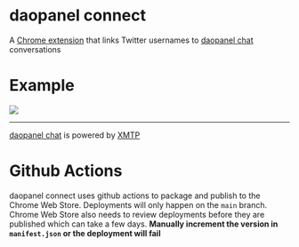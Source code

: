 # daopanel connect

A [Chrome extension](https://chrome.google.com/webstore/category/extensions?hl=en) that links Twitter usernames to [daopanel chat](https://daopanel.chat)
conversations

# Example

![](demo.gif)

---

[daopanel chat](https://daopanel.chat/) is powered by [XMTP](https://xmtp.com/)

# Github Actions
daopanel connect uses github actions to package and publish to the Chrome Web Store. Deployments will
only happen on the `main` branch. Chrome Web Store also needs to review deployments before they
are published which can take a few days.
**Manually increment the version in `manifest.json` or the deployment will fail**